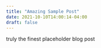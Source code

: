 ```yaml
---
title: "Amazing Sample Post"
date: 2021-10-10T14:00:14-04:00
draft: false
---
```


truly the finest placeholder blog post
